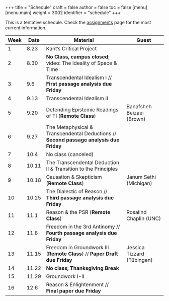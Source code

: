 +++
title = "Schedule"
draft = false
author = false
toc = false
[menu]
  [menu.main]
    weight = 3002
    identifier = "schedule"
+++

This is a tentative schedule. Check the [assignments](http://phil871.colinmclear.net/assignments) page for the most current
information.

| Week | Date  | Material                                                                                   | Guest                      |
|------|-------|--------------------------------------------------------------------------------------------|----------------------------|
| 1    | 8.23  | Kant&rsquo;s Critical Project                                                              |                            |
| 2    | 8.30  | **No Class, campus closed**; video: The Ideality of Space &amp; Time                       |                            |
| 3    | 9.6   | Transcendental Idealism I // **First passage analysis due Friday**                         |                            |
| 4    | 9.13  | Transcendental Idealism II                                                                 |                            |
| 5    | 9.20  | Defending Epistemic Readings of TI (**Remote Class**)                                      | Banafsheh Beizaei (Brown)  |
| 6    | 9.27  | The Metaphysical &amp; Transcendental Deductions // **Second passage analysis due Friday** |                            |
| 7    | 10.4  | No class (canceled)                                                                        |                            |
| 8    | 10.11 | The Transcendental Deduction II &amp; Transition to the Principles                         |                            |
| 9    | 10.18 | Causation &amp; Skepticism (**Remote Class**)                                              | Janum Sethi (Michigan)     |
| 10   | 10.25 | The Dialectic of Reason // **Third passage analysis due Friday**                           |                            |
| 11   | 11.1  | Reason &amp; the PSR (**Remote Class**)                                                    | Rosalind Chaplin (UNC)     |
| 12   | 11.8  | Freedom in the 3rd Antinomy // **Fourth passage analysis due Friday**                      |                            |
| 13   | 11.15 | Freedom in Groundwork III  (**Remote Class**) // **Paper Draft due Friday**                | Jessica Tizzard (Tübingen) |
| 14   | 11.22 | **No class; Thanksgiving Break**                                                           |                            |
| 15   | 11.29 | Groundwork I-II                                                                            |                            |
| 16   | 12.6  | Reason &amp; Enlightenment // **Final paper due Friday**                                   |                            |
